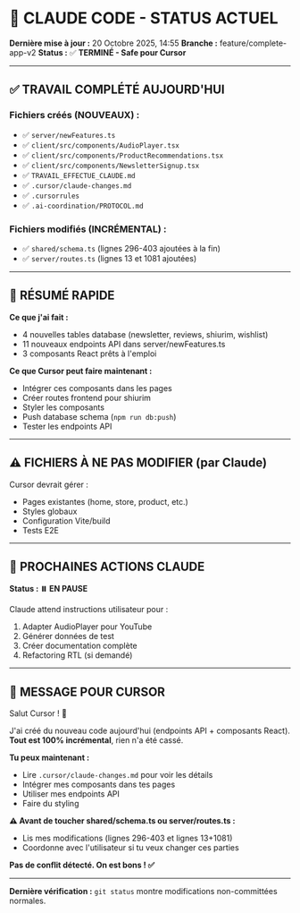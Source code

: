 # 🤖 CLAUDE CODE - STATUS ACTUEL

**Dernière mise à jour :** 20 Octobre 2025, 14:55
**Branche :** feature/complete-app-v2
**Status :** ✅ **TERMINÉ - Safe pour Cursor**

---

## ✅ TRAVAIL COMPLÉTÉ AUJOURD'HUI

### Fichiers créés (NOUVEAUX) :
- ✅ `server/newFeatures.ts`
- ✅ `client/src/components/AudioPlayer.tsx`
- ✅ `client/src/components/ProductRecommendations.tsx`
- ✅ `client/src/components/NewsletterSignup.tsx`
- ✅ `TRAVAIL_EFFECTUE_CLAUDE.md`
- ✅ `.cursor/claude-changes.md`
- ✅ `.cursorrules`
- ✅ `.ai-coordination/PROTOCOL.md`

### Fichiers modifiés (INCRÉMENTAL) :
- ✅ `shared/schema.ts` (lignes 296-403 ajoutées à la fin)
- ✅ `server/routes.ts` (lignes 13 et 1081 ajoutées)

---

## 📝 RÉSUMÉ RAPIDE

**Ce que j'ai fait :**
- 4 nouvelles tables database (newsletter, reviews, shiurim, wishlist)
- 11 nouveaux endpoints API dans server/newFeatures.ts
- 3 composants React prêts à l'emploi

**Ce que Cursor peut faire maintenant :**
- Intégrer ces composants dans les pages
- Créer routes frontend pour shiurim
- Styler les composants
- Push database schema (`npm run db:push`)
- Tester les endpoints API

---

## ⚠️ FICHIERS À NE PAS MODIFIER (par Claude)

Cursor devrait gérer :
- Pages existantes (home, store, product, etc.)
- Styles globaux
- Configuration Vite/build
- Tests E2E

---

## 🔄 PROCHAINES ACTIONS CLAUDE

**Status : ⏸️ EN PAUSE**

Claude attend instructions utilisateur pour :
1. Adapter AudioPlayer pour YouTube
2. Générer données de test
3. Créer documentation complète
4. Refactoring RTL (si demandé)

---

## 💬 MESSAGE POUR CURSOR

Salut Cursor ! 👋

J'ai créé du nouveau code aujourd'hui (endpoints API + composants React).
**Tout est 100% incrémental**, rien n'a été cassé.

**Tu peux maintenant :**
- Lire `.cursor/claude-changes.md` pour voir les détails
- Intégrer mes composants dans tes pages
- Utiliser mes endpoints API
- Faire du styling

**⚠️ Avant de toucher shared/schema.ts ou server/routes.ts :**
- Lis mes modifications (lignes 296-403 et lignes 13+1081)
- Coordonne avec l'utilisateur si tu veux changer ces parties

**Pas de conflit détecté. On est bons ! ✅**

---

**Dernière vérification :** `git status` montre modifications non-committées normales.

